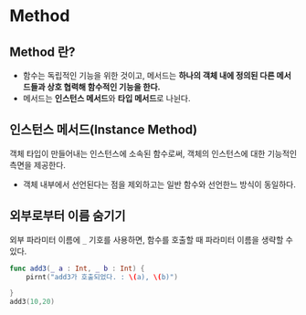 # Method

## Method 란?
- 함수는 독립적인 기능을 위한 것이고, 메서드는 <b>하나의 객체 내에 정의된 다른 메서드들과 상호 협력해 함수적인 기능을 한다.</b>
- 메서드는 <b>인스턴스 메서드</b>와 <b>타입 메서드</b>로 나뉜다.


## 인스턴스 메서드(Instance Method)
객체 타입이 만들어내는 인스턴스에 소속된 함수로써, 객체의 인스턴스에 대한 기능적인 측면을 제공한다.
- 객체 내부에서 선언된다는 점을 제외하고는 일반 함수와 선언한느 방식이 동일하다.

## 외부로부터 이름 숨기기  
외부 파라미터 이름에 ```_``` 기호를 사용하면, 함수를 호출할 때 파라미터 이름을 생략할 수 있다.

```swift 
func add3(_ a : Int, _ b : Int) {
    pirnt("add3가 호출되었다. : \(a), \(b)")

}
add3(10,20)
```

